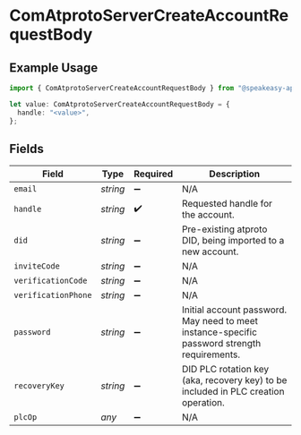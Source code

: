 # ComAtprotoServerCreateAccountRequestBody

## Example Usage

```typescript
import { ComAtprotoServerCreateAccountRequestBody } from "@speakeasy-api/bluesky/models/operations";

let value: ComAtprotoServerCreateAccountRequestBody = {
  handle: "<value>",
};
```

## Fields

| Field                                                                                        | Type                                                                                         | Required                                                                                     | Description                                                                                  |
| -------------------------------------------------------------------------------------------- | -------------------------------------------------------------------------------------------- | -------------------------------------------------------------------------------------------- | -------------------------------------------------------------------------------------------- |
| `email`                                                                                      | *string*                                                                                     | :heavy_minus_sign:                                                                           | N/A                                                                                          |
| `handle`                                                                                     | *string*                                                                                     | :heavy_check_mark:                                                                           | Requested handle for the account.                                                            |
| `did`                                                                                        | *string*                                                                                     | :heavy_minus_sign:                                                                           | Pre-existing atproto DID, being imported to a new account.                                   |
| `inviteCode`                                                                                 | *string*                                                                                     | :heavy_minus_sign:                                                                           | N/A                                                                                          |
| `verificationCode`                                                                           | *string*                                                                                     | :heavy_minus_sign:                                                                           | N/A                                                                                          |
| `verificationPhone`                                                                          | *string*                                                                                     | :heavy_minus_sign:                                                                           | N/A                                                                                          |
| `password`                                                                                   | *string*                                                                                     | :heavy_minus_sign:                                                                           | Initial account password. May need to meet instance-specific password strength requirements. |
| `recoveryKey`                                                                                | *string*                                                                                     | :heavy_minus_sign:                                                                           | DID PLC rotation key (aka, recovery key) to be included in PLC creation operation.           |
| `plcOp`                                                                                      | *any*                                                                                        | :heavy_minus_sign:                                                                           | N/A                                                                                          |